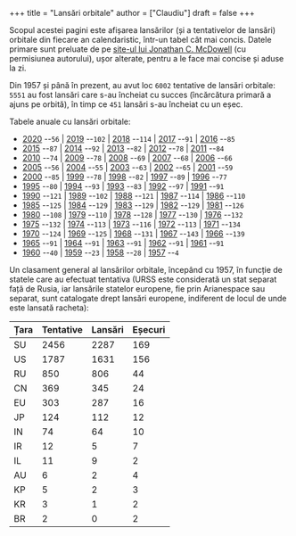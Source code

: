 +++
title = "Lansări orbitale"
author = ["Claudiu"]
draft = false
+++

Scopul acestei pagini este afișarea lansărilor (și a tentativelor de lansări) orbitale din fiecare an calendaristic, într-un tabel cât mai concis. Datele primare sunt preluate de pe [site-ul lui Jonathan C. McDowell](https://planet4589.org/space/) (cu permisiunea autorului), ușor alterate, pentru a le face mai concise și aduse la zi.

Din 1957 și până în prezent, au avut loc `6002` tentative de lansări orbitale: `5551` au fost lansări care s-au încheiat cu succes (încărcătura primară a ajuns pe orbită), în timp ce `451` lansări s-au încheiat cu un eșec.

Tabele anuale cu lansări orbitale:

-   [2020](/t/l2020) --`56` | [2019](/t/l2019) --`102` | [2018](/t/l2018) --`114` | [2017](/t/l2017) --`91` | [2016](/t/l2016) --`85`
-   [2015](/t/l2015) --`87` | [2014](/t/l2014) --`92` | [2013](/t/l2013) --`82` | [2012](/t/l2012) --`78` | [2011](/t/l2011) --`84`
-   [2010](/t/l2010) --`74` | [2009](/t/l2009) --`78` | [2008](/t/l2008) --`69` | [2007](/t/l2007) --`68` | [2006](/t/l2006) --`66`
-   [2005](/t/l2005) --`56` | [2004](/t/l2004) --`55` | [2003](/t/l2003) --`63` | [2002](/t/l2002) --`65` | [2001](/t/l2001) --`59`
-   [2000](/t/l2000) --`85` | [1999](/t/l1999) --`78` | [1998](/t/l1998) --`82` | [1997](/t/l1997) --`89` | [1996](/t/l1996) --`77`
-   [1995](/t/l1995) --`80` | [1994](/t/l1994) --`93` | [1993](/t/l1993) --`83` | [1992](/t/l1992) --`97` | [1991](/t/l1991) --`91`
-   [1990](/t/l1990) --`121` | [1989](/t/l1989) --`102` | [1988](/t/l1988) --`121` | [1987](/t/l1987) --`114` | [1986](/t/l1986) --`110`
-   [1985](/t/l1985) --`125` | [1984](/t/l1984) --`129` | [1983](/t/l1983) --`129` | [1982](/t/l1982) --`129` | [1981](/t/l1981) --`126`
-   [1980](/t/l1980) --`108` | [1979](/t/l1979) --`110` | [1978](/t/l1978) --`128` | [1977](/t/l1977) --`130` | [1976](/t/l1976) --`132`
-   [1975](/t/l1975) --`132` | [1974](/t/l1974) --`113` | [1973](/t/l1973) --`116` | [1972](/t/l1972) --`113` | [1971](/t/l1971) --`134`
-   [1970](/t/l1970) --`124` | [1969](/t/l1969) --`125` | [1968](/t/l1968) --`131` | [1967](/t/l1967) --`143` | [1966](/t/l1966) --`139`
-   [1965](/t/l1965) --`91` | [1964](/t/l1964) --`91` | [1963](/t/l1963) --`91` | [1962](/t/l1962) --`91` | [1961](/t/l1961) --`91`
-   [1960](/t/l1960) --`40` | [1959](/t/l1959) --`23` | [1958](/t/l1959) --`28` | [1957](/t/l1957) --`4`

Un clasament general al lansărilor orbitale, începând cu 1957, în funcție de statele care au efectuat tentativa (URSS este considerată un stat separat față de Rusia, iar lansările statelor europene, fie prin Arianespace sau separat, sunt catalogate drept lansări europene, indiferent de locul de unde este lansată racheta):

| Țara | Tentative | Lansări | Eșecuri |
|------|-----------|---------|---------|
| SU   | 2456      | 2287    | 169     |
| US   | 1787      | 1631    | 156     |
| RU   | 850       | 806     | 44      |
| CN   | 369       | 345     | 24      |
| EU   | 303       | 287     | 16      |
| JP   | 124       | 112     | 12      |
| IN   | 74        | 64      | 10      |
| IR   | 12        | 5       | 7       |
| IL   | 11        | 9       | 2       |
| AU   | 6         | 2       | 4       |
| KP   | 5         | 2       | 3       |
| KR   | 3         | 1       | 2       |
| BR   | 2         | 0       | 2       |
